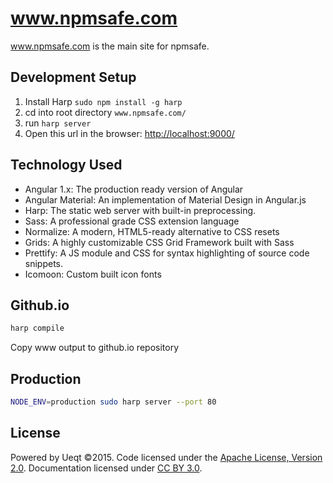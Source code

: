 # www.npmsafe.com
www.npmsafe.com is the main site for npmsafe.  


## Development Setup
1. Install Harp `sudo npm install -g harp`
2. cd into root directory `www.npmsafe.com/`
3. run `harp server`
4. Open this url in the browser: [http://localhost:9000/](http://localhost:9000/)


## Technology Used
- Angular 1.x: The production ready version of Angular
- Angular Material: An implementation of Material Design in Angular.js
- Harp: The static web server with built-in preprocessing.
- Sass: A professional grade CSS extension language
- Normalize: A modern, HTML5-ready alternative to CSS resets
- Grids: A highly customizable CSS Grid Framework built with Sass
- Prettify: A JS module and CSS for syntax highlighting of source code snippets.
- Icomoon: Custom built icon fonts

## Github.io
```bash
harp compile
```

Copy www output to github.io repository

## Production
```bash
NODE_ENV=production sudo harp server --port 80
```

## License
Powered by Ueqt ©2015. Code licensed under the [Apache License, Version 2.0](http://www.apache.org/licenses/LICENSE-2.0). Documentation licensed under [CC BY 3.0](http://creativecommons.org/licenses/by/3.0/).